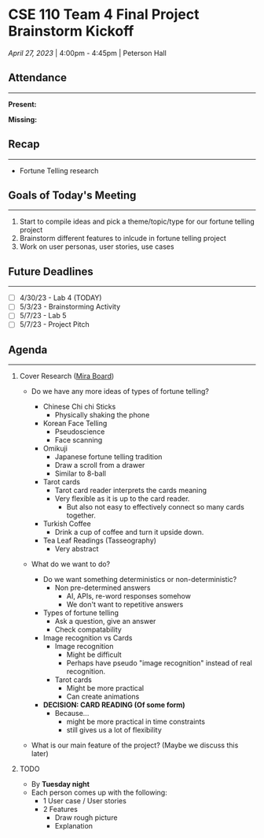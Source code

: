 # CSE 110 Team 4 Final Project Brainstorm Kickoff
*April 27, 2023* | 4:00pm - 4:45pm  | Peterson Hall

## Attendance
___
**Present:**

**Missing:**

## Recap
___
- Fortune Telling research

## Goals of Today's Meeting
___
1. Start to compile ideas and pick a theme/topic/type for our fortune telling project
2. Brainstorm different features to inlcude in fortune telling project
3. Work on user personas, user stories, use cases

## Future Deadlines
____
- [ ] 4/30/23 - Lab 4 (TODAY)
- [ ] 5/3/23 - Brainstorming Activity
- [ ] 5/7/23 - Lab 5
- [ ] 5/7/23 - Project Pitch

## Agenda
___
1. Cover Research ([Mira Board](https://miro.com/app/board/uXjVMOc-kq0=/))
   - Do we have any more ideas of types of fortune telling?
     - Chinese Chi chi Sticks 
       - Physically shaking the phone 
     - Korean Face Telling
       - Pseudoscience
       - Face scanning
     - Omikuji
       - Japanese fortune telling tradition
       - Draw a scroll from a drawer
       - Similar to 8-ball
     - Tarot cards
       - Tarot card reader interprets the cards meaning 
       - Very flexible as it is up to the card reader. 
         - But also not easy to effectively connect so many cards together.
     - Turkish Coffee
       - Drink a cup of coffee and turn it upside down. 
     - Tea Leaf Readings (Tasseography)
       - Very abstract 
   - What do we want to do?
     - Do we want something deterministics or non-deterministic? 
       - Non pre-determined answers
         - AI, APIs, re-word responses somehow 
         - We don't want to repetitive answers 
     - Types of fortune telling 
       - Ask a question, give an answer
       - Check compatability
     - Image recognition vs Cards
       - Image recognition
         - Might be difficult
         - Perhaps have pseudo "image recognition" instead of real recognition. 
       - Tarot cards
         - Might be more practical
         - Can create animations 
     - **DECISION: CARD READING (Of some form)**
       - Because... 
         - might be more practical in time constraints
         - still gives us a lot of flexibility 
  
   - What is our main feature of the project? (Maybe we discuss this later)

2. TODO
   - By **Tuesday night**
   - Each person comes up with the following: 
     -  1 User case / User stories
     -  2 Features 
        -  Draw rough picture 
        -  Explanation 


   


